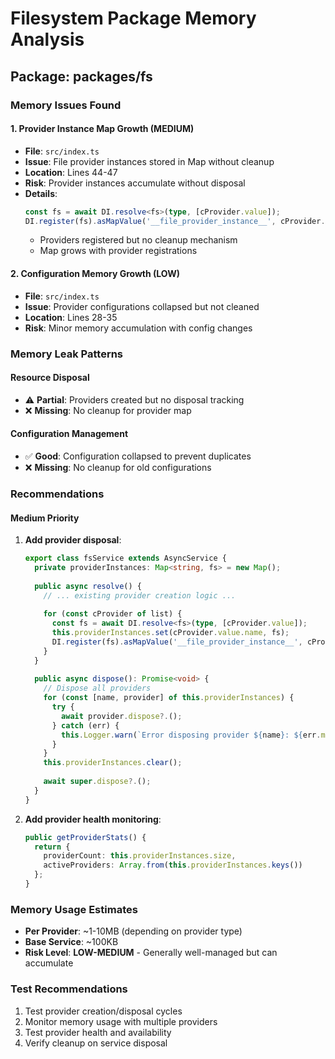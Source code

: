 # Filesystem Package Memory Analysis

## Package: packages/fs

### Memory Issues Found

#### 1. **Provider Instance Map Growth (MEDIUM)**
- **File**: `src/index.ts`
- **Issue**: File provider instances stored in Map without cleanup
- **Location**: Lines 44-47
- **Risk**: Provider instances accumulate without disposal
- **Details**: 
  ```typescript
  const fs = await DI.resolve<fs>(type, [cProvider.value]);
  DI.register(fs).asMapValue('__file_provider_instance__', cProvider.value.name);
  ```
  - Providers registered but no cleanup mechanism
  - Map grows with provider registrations

#### 2. **Configuration Memory Growth (LOW)**
- **File**: `src/index.ts`
- **Issue**: Provider configurations collapsed but not cleaned
- **Location**: Lines 28-35
- **Risk**: Minor memory accumulation with config changes

### Memory Leak Patterns

#### Resource Disposal
- ⚠️ **Partial**: Providers created but no disposal tracking
- ❌ **Missing**: No cleanup for provider map

#### Configuration Management
- ✅ **Good**: Configuration collapsed to prevent duplicates
- ❌ **Missing**: No cleanup for old configurations

### Recommendations

#### Medium Priority
1. **Add provider disposal**:
   ```typescript
   export class fsService extends AsyncService {
     private providerInstances: Map<string, fs> = new Map();
     
     public async resolve() {
       // ... existing provider creation logic ...
       
       for (const cProvider of list) {
         const fs = await DI.resolve<fs>(type, [cProvider.value]);
         this.providerInstances.set(cProvider.value.name, fs);
         DI.register(fs).asMapValue('__file_provider_instance__', cProvider.value.name);
       }
     }
     
     public async dispose(): Promise<void> {
       // Dispose all providers
       for (const [name, provider] of this.providerInstances) {
         try {
           await provider.dispose?.();
         } catch (err) {
           this.Logger.warn(`Error disposing provider ${name}: ${err.message}`);
         }
       }
       this.providerInstances.clear();
       
       await super.dispose?.();
     }
   }
   ```

2. **Add provider health monitoring**:
   ```typescript
   public getProviderStats() {
     return {
       providerCount: this.providerInstances.size,
       activeProviders: Array.from(this.providerInstances.keys())
     };
   }
   ```

### Memory Usage Estimates
- **Per Provider**: ~1-10MB (depending on provider type)
- **Base Service**: ~100KB
- **Risk Level**: **LOW-MEDIUM** - Generally well-managed but can accumulate

### Test Recommendations
1. Test provider creation/disposal cycles
2. Monitor memory usage with multiple providers
3. Test provider health and availability
4. Verify cleanup on service disposal
